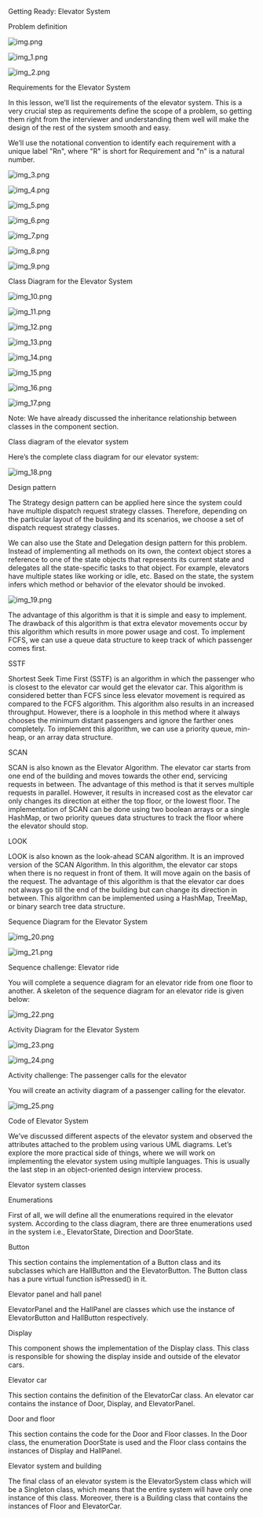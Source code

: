 Getting Ready: Elevator System

Problem definition

![img.png](img.png)

![img_1.png](img_1.png)

![img_2.png](img_2.png)

Requirements for the Elevator System

In this lesson, we’ll list the requirements of the elevator system. This is a very crucial step as requirements define the scope of a problem, so getting them right from the interviewer and understanding them well will make the design of the rest of the system smooth and easy.

We’ll use the notational convention to identify each requirement with a unique label "Rn", where "R" is short for Requirement and "n" is a natural number.

![img_3.png](img_3.png)

![img_4.png](img_4.png)

![img_5.png](img_5.png)

![img_6.png](img_6.png)

![img_7.png](img_7.png)

![img_8.png](img_8.png)

![img_9.png](img_9.png)

Class Diagram for the Elevator System

![img_10.png](img_10.png)

![img_11.png](img_11.png)

![img_12.png](img_12.png)

![img_13.png](img_13.png)

![img_14.png](img_14.png)

![img_15.png](img_15.png)

![img_16.png](img_16.png)

![img_17.png](img_17.png)

Note: We have already discussed the inheritance relationship between classes in the component section.

Class diagram of the elevator system

Here’s the complete class diagram for our elevator system:

![img_18.png](img_18.png)

Design pattern

The Strategy design pattern can be applied here since the system could have multiple dispatch request strategy classes. Therefore, depending on the particular layout of the building and its scenarios, we choose a set of dispatch request strategy classes.

We can also use the State and Delegation design pattern for this problem. Instead of implementing all methods on its own, the context object stores a reference to one of the state objects that represents its current state and delegates all the state-specific tasks to that object. For example, elevators have multiple states like working or idle, etc. Based on the state, the system infers which method or behavior of the elevator should be invoked.

![img_19.png](img_19.png)

The advantage of this algorithm is that it is simple and easy to implement. The drawback of this algorithm is that extra elevator movements occur by this algorithm which results in more power usage and cost. To implement FCFS, we can use a queue data structure to keep track of which passenger comes first.

SSTF

Shortest Seek Time First (SSTF) is an algorithm in which the passenger who is closest to the elevator car would get the elevator car. This algorithm is considered better than FCFS since less elevator movement is required as compared to the FCFS algorithm. This algorithm also results in an increased throughput. However, there is a loophole in this method where it always chooses the minimum distant passengers and ignore the farther ones completely. To implement this algorithm, we can use a priority queue, min-heap, or an array data structure.

SCAN

SCAN is also known as the Elevator Algorithm. The elevator car starts from one end of the building and moves towards the other end, servicing requests in between. The advantage of this method is that it serves multiple requests in parallel. However, it results in increased cost as the elevator car only changes its direction at either the top floor, or the lowest floor. The implementation of SCAN can be done using two boolean arrays or a single HashMap, or two priority queues data structures to track the floor where the elevator should stop.

LOOK

LOOK is also known as the look-ahead SCAN algorithm. It is an improved version of the SCAN Algorithm. In this algorithm, the elevator car stops when there is no request in front of them. It will move again on the basis of the request. The advantage of this algorithm is that the elevator car does not always go till the end of the building but can change its direction in between. This algorithm can be implemented using a HashMap, TreeMap, or binary search tree data structure.

Sequence Diagram for the Elevator System

![img_20.png](img_20.png)

![img_21.png](img_21.png)

Sequence challenge: Elevator ride

You will complete a sequence diagram for an elevator ride from one floor to another. A skeleton of the sequence diagram for an elevator ride is given below:

![img_22.png](img_22.png)

Activity Diagram for the Elevator System

![img_23.png](img_23.png)

![img_24.png](img_24.png)

Activity challenge: The passenger calls for the elevator

You will create an activity diagram of a passenger calling for the elevator.

![img_25.png](img_25.png)

Code of Elevator System

We’ve discussed different aspects of the elevator system and observed the attributes attached to the problem using various UML diagrams. Let’s explore the more practical side of things, where we will work on implementing the elevator system using multiple languages. This is usually the last step in an object-oriented design interview process.

Elevator system classes

Enumerations

First of all, we will define all the enumerations required in the elevator system. According to the class diagram, there are three enumerations used in the system i.e., ElevatorState, Direction and DoorState.

Button

This section contains the implementation of a Button class and its subclasses which are HallButton and the ElevatorButton. The Button class has a pure virtual function isPressed() in it. 

Elevator panel and hall panel

ElevatorPanel and the HallPanel are classes which use the instance of ElevatorButton and HallButton respectively. 

Display

This component shows the implementation of the Display class. This class is responsible for showing the display inside and outside of the elevator cars.

Elevator car

This section contains the definition of the ElevatorCar class. An elevator car contains the instance of Door, Display, and ElevatorPanel. 

Door and floor

This section contains the code for the Door and Floor classes. In the Door class, the enumeration DoorState is used and the Floor class contains the instances of Display and HallPanel.

Elevator system and building

The final class of an elevator system is the ElevatorSystem class which will be a Singleton class, which means that the entire system will have only one instance of this class. Moreover, there is a Building class that contains the instances of Floor and ElevatorCar. 

